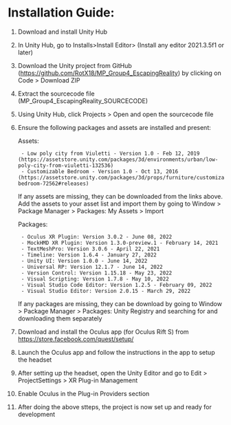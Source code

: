 # Installation Guide:
1. Download and install Unity Hub
2. In Unity Hub, go to Installs>Install Editor> (Install any editor 2021.3.5f1 or later)
3. Download the Unity project from GitHub (https://github.com/RotX18/MP_Group4_EscapingReality) by clicking on Code > Download ZIP
4. Extract the sourcecode file (MP_Group4_EscapingReality_SOURCECODE)
5. Using Unity Hub, click Projects > Open and open the sourcecode file
6. Ensure the following packages and assets are installed and present:

	Assets:

		- Low poly city from Viuletti - Version 1.0 - Feb 12, 2019 (https://assetstore.unity.com/packages/3d/environments/urban/low-poly-city-from-viuletti-132536)
		- Customizable Bedroom - Version 1.0 - Oct 13, 2016 (https://assetstore.unity.com/packages/3d/props/furniture/customizable-bedroom-72562#releases)
	If any assets are missing, they can be downloaded from the links above. Add the assets to your asset list and import them by going to Window > Package Manager > Packages: My Assets > Import

	Packages:

		- Oculus XR Plugin: Version 3.0.2 - June 08, 2022
		- MockHMD XR Plugin: Version 1.3.0-preview.1 - February 14, 2021
		- TextMeshPro: Version 3.0.6 - April 22, 2021
		- Timeline: Version 1.6.4 - January 27, 2022
		- Unity UI: Version 1.0.0 - June 14, 2022
		- Universal RP: Version 12.1.7 - June 14, 2022
		- Version Control: Version 1.15.18 - May 23, 2022
		- Visual Scripting: Version 1.7.8 - May 10, 2022
		- Visual Studio Code Editor: Version 1.2.5 - February 09, 2022
		- Visual Studio Editor: Version 2.0.15 - March 29, 2022
	If any packages are missing, they can be download by going to Window > Package Manager > Packages: Unity Registry and searching for and downloading them separately

7. Download and install the Oculus app (for Oculus Rift S) from https://store.facebook.com/quest/setup/
8. Launch the Oculus app and follow the instructions in the app to setup the headset
9. After setting up the headset, open the Unity Editor and go to Edit > ProjectSettings > XR Plug-in Management
10. Enable Oculus in the Plug-in Providers section
11. After doing the above stteps, the project is now set up and ready for development
